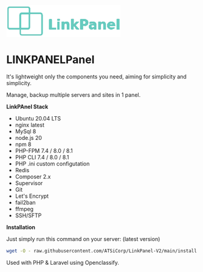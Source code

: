 
![image](https://raw.githubusercontent.com/ATSiCorp/LinkPanel/main/utility/design/banner.png)

# LINKPANELPanel

It's lightweight only the components you need, aiming for simplicity and simplicity.

Manage, backup multiple servers and sites in 1 panel.  

**LinkPAnel Stack**
 - Ubuntu 20.04 LTS    
 - nginx	latest    
 - MySql	8
 - node.js	20
 - npm	8
 - PHP-FPM	7.4 / 8.0 / 8.1
 - PHP CLI	7.4 / 8.0 / 8.1
 - PHP .ini custom configutation
 - Redis
 - Composer	2.x 
 - Supervisor	
 -  Git	
 -  Let's Encrypt	
 - fail2ban	
 -  ffmpeg	
 -  SSH/SFTP

**Installation**

Just simply run this command on your server: (latest version)
```bash
wget -O - raw.githubusercontent.com/ATSiCorp/LinkPanel-V2/main/install.sh | bash
```
Used with PHP & Laravel using Openclassify. 
